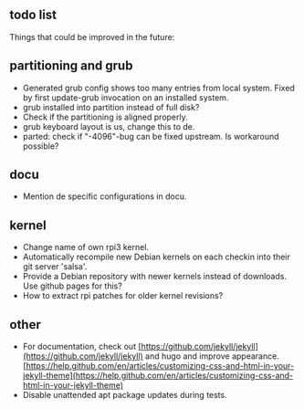 ## todo list

Things that could be improved in the future:


partitioning and grub
---------------------

- Generated grub config shows too many entries from local system.
  Fixed by first update-grub invocation on an installed system.
- grub installed into partition instead of full disk?
- Check if the partitioning is aligned properly.
- grub keyboard layout is us, change this to de.
- parted: check if "-4096"-bug can be fixed upstream. Is workaround possible?


docu
----

- Mention de specific configurations in docu.


kernel
------

- Change name of own rpi3 kernel.
- Automatically recompile new Debian kernels on each checkin into their
  git server 'salsa'.
- Provide a Debian repository with newer kernels instead of downloads.
  Use github pages for this?
- How to extract rpi patches for older kernel revisions?


other
-----

- For documentation, check out [https://github.com/jekyll/jekyll](https://github.com/jekyll/jekyll) and hugo
  and improve appearance.
  [https://help.github.com/en/articles/customizing-css-and-html-in-your-jekyll-theme](https://help.github.com/en/articles/customizing-css-and-html-in-your-jekyll-theme)
- Disable unattended apt package updates during tests.

